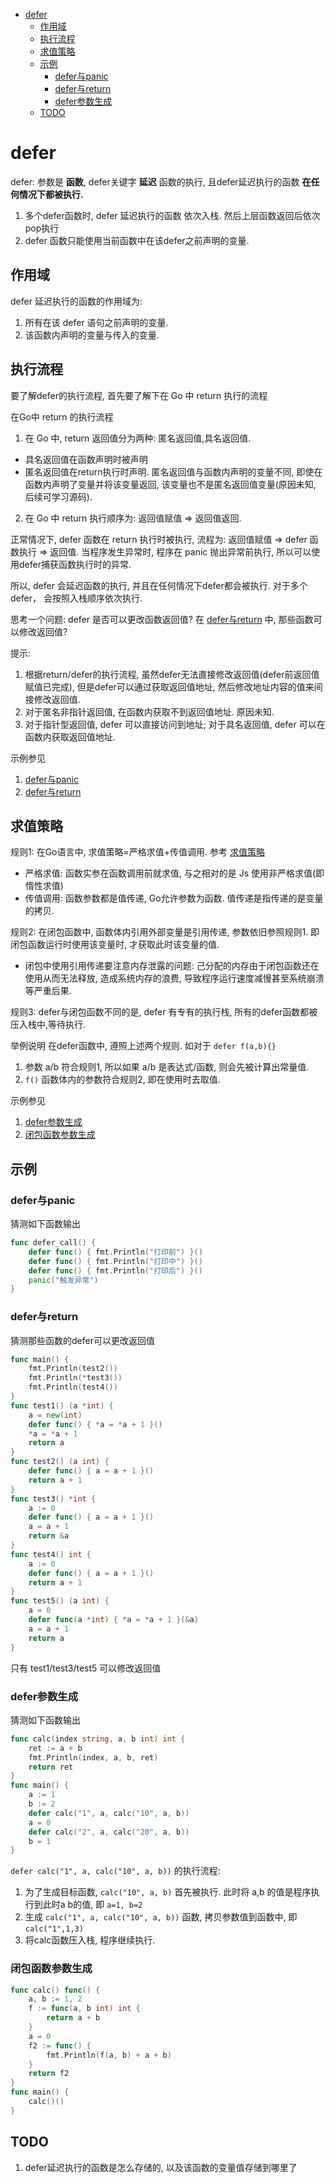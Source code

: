 - [defer](#defer)
  - [作用域](#%E4%BD%9C%E7%94%A8%E5%9F%9F)
  - [执行流程](#%E6%89%A7%E8%A1%8C%E6%B5%81%E7%A8%8B)
  - [求值策略](#求值策略)
  - [示例](#%E7%A4%BA%E4%BE%8B)
    - [defer与panic](#defer%E4%B8%8Epanic)
    - [defer与return](#defer%E4%B8%8Ereturn)
    - [defer参数生成](#defer%E5%8F%82%E6%95%B0%E7%94%9F%E6%88%90)
  - [TODO](#todo)

# defer
defer: 参数是 **函数**, defer关键字 **延迟** 函数的执行, 且defer延迟执行的函数 **在任何情况下都被执行.**
1. 多个defer函数时, defer 延迟执行的函数 依次入栈. 然后上层函数返回后依次pop执行
2. defer 函数只能使用当前函数中在该defer之前声明的变量.

## 作用域
defer 延迟执行的函数的作用域为:
1. 所有在该 defer 语句之前声明的变量.
2. 该函数内声明的变量与传入的变量.

## 执行流程
要了解defer的执行流程, 首先要了解下在 Go 中 return 执行的流程

在Go中 return 的执行流程
1. 在 Go 中, return 返回值分为两种: 匿名返回值,具名返回值.
  - 具名返回值在函数声明时被声明
  - 匿名返回值在return执行时声明. 匿名返回值与函数内声明的变量不同, 即使在函数内声明了变量并将该变量返回, 该变量也不是匿名返回值变量(原因未知, 后续可学习源码).
2. 在 Go 中 return 执行顺序为: 返回值赋值 => 返回值返回.

正常情况下, defer 函数在 return 执行时被执行, 流程为: 返回值赋值 => defer 函数执行 => 返回值.
当程序发生异常时, 程序在 panic 抛出异常前执行, 所以可以使用defer捕获函数执行时的异常.

所以, defer 会延迟函数的执行, 并且在任何情况下defer都会被执行. 
对于多个defer， 会按照入栈顺序依次执行.

思考一个问题: defer 是否可以更改函数返回值? 在 [defer与return](#defer与return) 中, 那些函数可以修改返回值?

提示:
1. 根据return/defer的执行流程, 虽然defer无法直接修改返回值(defer前返回值赋值已完成), 但是defer可以通过获取返回值地址, 然后修改地址内容的值来间接修改返回值.
2. 对于匿名非指针返回值, 在函数内获取不到返回值地址. 原因未知.
3. 对于指针型返回值, defer 可以直接访问到地址; 对于具名返回值, defer 可以在函数内获取返回值地址.

示例参见
1. [defer与panic](#defer与panic)
2. [defer与return](#defer与return)

## 求值策略
规则1: 在Go语言中, 求值策略=严格求值+传值调用. 参考 [求值策略](/note/skill/Evaluation.md)
- 严格求值: 函数实参在函数调用前就求值, 与之相对的是 Js 使用非严格求值(即惰性求值)
- 传值调用: 函数参数都是值传递, Go允许参数为函数. 值传递是指传递的是变量的拷贝.

规则2: 在闭包函数中, 函数体内引用外部变量是引用传递, 参数依旧参照规则1. 即闭包函数运行时使用该变量时, 才获取此时该变量的值.
- 闭包中使用引用传递要注意内存泄露的问题: 己分配的内存由于闭包函数还在使用从而无法释放, 造成系统内存的浪费, 导致程序运行速度减慢甚至系统崩溃等严重后果.

规则3: defer与闭包函数不同的是, defer 有专有的执行栈, 所有的defer函数都被压入栈中,等待执行.

举例说明 在defer函数中, 遵照上述两个规则. 如对于 `defer f(a,b){}`
1. 参数 a/b 符合规则1, 所以如果 a/b 是表达式/函数, 则会先被计算出常量值.
2. `f()` 函数体内的参数符合规则2, 即在使用时去取值.

示例参见
1. [defer参数生成](defer参数生成)
2. [闭包函数参数生成](闭包函数参数生成)

## 示例
### defer与panic
猜测如下函数输出
```Go
func defer_call() {
    defer func() { fmt.Println("打印前") }()
    defer func() { fmt.Println("打印中") }()
    defer func() { fmt.Println("打印后") }()
    panic("触发异常")
}
```

### defer与return
猜测那些函数的defer可以更改返回值
```Go
func main() {
    fmt.Println(test2())
    fmt.Println(*test3())
    fmt.Println(test4())
}
func test1() (a *int) {
	a = new(int)
	defer func() { *a = *a + 1 }()
	*a = *a + 1
	return a
}
func test2() (a int) {
    defer func() { a = a + 1 }()
    return a + 1
}
func test3() *int {
    a := 0
    defer func() { a = a + 1 }()
    a = a + 1
    return &a
}
func test4() int {
    a := 0
    defer func() { a = a + 1 }()
    return a + 1
}
func test5() (a int) {
    a = 0
    defer func(a *int) { *a = *a + 1 }(&a)
    a = a + 1
    return a
}
```

只有 test1/test3/test5 可以修改返回值

### defer参数生成
猜测如下函数输出
```Go
func calc(index string, a, b int) int {
    ret := a + b
    fmt.Println(index, a, b, ret)
    return ret
}
func main() {
    a := 1
    b := 2
    defer calc("1", a, calc("10", a, b))
    a = 0
    defer calc("2", a, calc("20", a, b))
    b = 1
}
```

`defer calc("1", a, calc("10", a, b))` 的执行流程:
 1. 为了生成目标函数, `calc("10", a, b)` 首先被执行. 此时将 a,b 的值是程序执行到此时a b的值, 即 `a=1, b=2`
 2. 生成 `calc("1", a, calc("10", a, b))` 函数, 拷贝参数值到函数中, 即 `calc("1",1,3)`
 3. 将calc函数压入栈, 程序继续执行.

### 闭包函数参数生成
```Go
func calc() func() {
	a, b := 1, 2
	f := func(a, b int) int {
		return a + b
	}
	a = 0
	f2 := func() {
		fmt.Println(f(a, b) + a + b)
	}
	return f2
}
func main() {
	calc()()
}
```

## TODO
1. defer延迟执行的函数是怎么存储的, 以及该函数的变量值存储到哪里了
